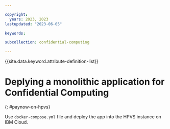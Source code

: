 ```yaml
---

copyright:
  years: 2023, 2023
lastupdated: "2023-06-05"

keywords: 

subcollection: confidential-computing

---
```


{{site.data.keyword.attribute-definition-list}}

# Deplying a monolithic application for Confidential Computing
{: #paynow-on-hpvs}

Use `docker-compose.yml` file and deploy the app into the HPVS instance on IBM Cloud.


